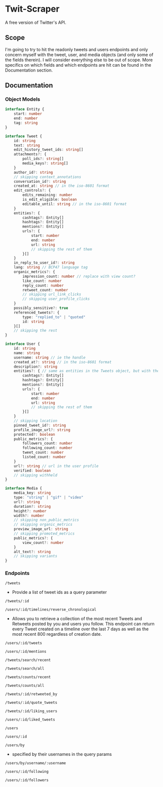 # Twit-Scraper

A free version of Twitter's API.

## Scope

I'm going to try to hit the readonly tweets and users endpoints and only concern myself with the tweet, user, and media objects (and only some of the fields therein). I will consider everything else to be out of scope. More specifics on which fields and which endpoints are hit can be found in the Documentation section.

## Documentation

### Object Models

```typescript
interface Entity {
    start: number
    end: number
    tag: string
}

interface Tweet {
    id: string
    text: string
    edit_history_tweet_ids: string[]
    attachments?: {
        poll_ids?: string[]
        media_keys?: string[]
    }
    author_id?: string
    // skipping context_annotations
    conversation_id?: string
    created_at: string // in the iso-8601 format
    edit_controls?: {
        edits_remaining: number
        is_edit_eligible: boolean
        editable_until: string // in the iso-8601 format
    }
    entities?: {
        cashtags?: Entity[]
        hashtags?: Entity[]
        mentions?: Entity[]
        urls?: {
            start: number
            end: number
            url: string
            // skipping the rest of them
        }[]
    }
    in_reply_to_user_id?: string
    lang: string // BCP47 language tag
    organic_metrics?: {
        impression_count: number // replace with view count?
        like_count: number
        reply_count: number
        retweet_count: number
        // skipping url_link_clicks
        // skipping user_profile_clicks
    }
    possibly_sensitive?: true
    referenced_tweets?: {
        type: "replied_to" | "quoted"
        id: string
    }[]
    // skipping the rest
}

interface User {
    id: string
    name: string
    username: string // ie the handle
    created_at?: string // in the iso-8601 format
    description?: string
    entities?: { // same as entities in the Tweets object, but with the user's profile description
        cashtags?: Entity[]
        hashtags?: Entity[]
        mentions?: Entity[]
        urls?: {
            start: number
            end: number
            url: string
            // skipping the rest of them
        }[]
    }
    // skipping location
    pinned_tweet_id?: string
    profile_image_url?: string
    protected?: boolean
    public_metrics?: {
        followers_count: number
        following_count: number
        tweet_count: number
        listed_count: number
    }
    url?: string // url in the user profile
    verified: boolean
    // skipping withheld
}

interface Media {
    media_key: string
    type: "string" | "gif" | "video"
    url?: string
    duration?: string
    height?: number
    width?: number
    // skipping non_public_metrics
    // skipping organic_metrics
    preview_image_url: string
    // skipping promoted_metrics
    public_metrics?: {
        view_count?: number
    }
    alt_text?: string
    // skipping variants
}
```

### Endpoints

`/tweets`

- Provide a list of tweet ids as a query parameter

`/tweets/:id`

`/users/:id/timelines/reverse_chronological`

- Allows you to retrieve a collection of the most recent Tweets and Retweets posted by you and users you follow. This endpoint can return every Tweet created on a timeline over the last 7 days as well as the most recent 800 regardless of creation date.

`/users/:id/tweets`

`/users/:id/mentions`

`/tweets/search/recent`

`/tweets/search/all`

`/tweets/counts/recent`

`/tweets/counts/all`

`/tweets/:id/retweeted_by`

`/tweets/:id/quote_tweets`

`/tweets/:id/liking_users`

`/users/:id/liked_tweets`

`/users`

`/users/:id`

`/users/by`

- specified by their usernames in the query params

`/users/by/username/:username`

`/users/:id/following`

`/users/:id/followers`
